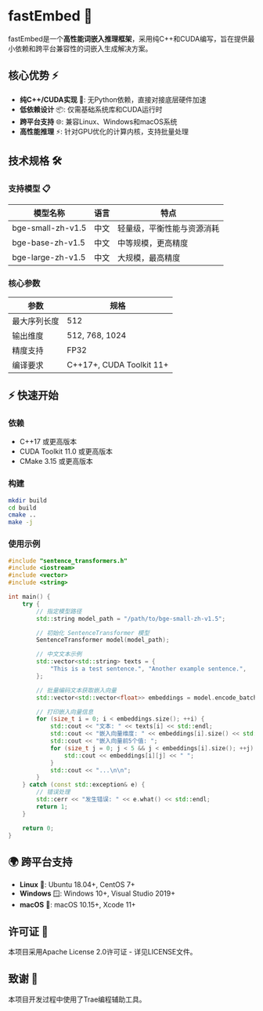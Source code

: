 
# fastEmbed 🚀

fastEmbed是一个**高性能词嵌入推理框架**，采用纯C++和CUDA编写，旨在提供最小依赖和跨平台兼容性的词嵌入生成解决方案。

## 核心优势 ⚡
- **纯C++/CUDA实现** 🔧: 无Python依赖，直接对接底层硬件加速
- **低依赖设计** 📦: 仅需基础系统库和CUDA运行时
- **跨平台支持** 🌐: 兼容Linux、Windows和macOS系统
- **高性能推理** ⚡: 针对GPU优化的计算内核，支持批量处理

## 技术规格 🛠️

### 支持模型 📋
| 模型名称 | 语言 | 特点 |
|----------|------|------|
| bge-small-zh-v1.5 | 中文 | 轻量级，平衡性能与资源消耗 |
| bge-base-zh-v1.5 | 中文 | 中等规模，更高精度 |
| bge-large-zh-v1.5 | 中文 | 大规模，最高精度 |

### 核心参数
| 参数                | 规格                  |
|---------------------|-----------------------|
| 最大序列长度        | 512                   |
| 输出维度            | 512, 768, 1024        |
| 精度支持            | FP32                  |
| 编译要求            | C++17+, CUDA Toolkit 11+ |

## ⚡ 快速开始

### 依赖

-   C++17 或更高版本
-   CUDA Toolkit 11.0 或更高版本
-   CMake 3.15 或更高版本

### 构建

```bash
mkdir build
cd build
cmake ..
make -j
```

### 使用示例

```cpp
#include "sentence_transformers.h"
#include <iostream>
#include <vector>
#include <string>

int main() {
    try {
        // 指定模型路径
        std::string model_path = "/path/to/bge-small-zh-v1.5";

        // 初始化 SentenceTransformer 模型
        SentenceTransformer model(model_path);

        // 中文文本示例
        std::vector<std::string> texts = {
            "This is a test sentence.", "Another example sentence.",
        };

        // 批量编码文本获取嵌入向量
        std::vector<std::vector<float>> embeddings = model.encode_batch(texts);

        // 打印嵌入向量信息
        for (size_t i = 0; i < embeddings.size(); ++i) {
            std::cout << "文本: " << texts[i] << std::endl;
            std::cout << "嵌入向量维度: " << embeddings[i].size() << std::endl;
            std::cout << "嵌入向量前5个值: ";
            for (size_t j = 0; j < 5 && j < embeddings[i].size(); ++j) {
                std::cout << embeddings[i][j] << " ";
            }
            std::cout << "...\n\n";
        }
    } catch (const std::exception& e) {
        // 错误处理
        std::cerr << "发生错误: " << e.what() << std::endl;
        return 1;
    }

    return 0;
}
```

## 🌍 跨平台支持
- **Linux** 🐧: Ubuntu 18.04+, CentOS 7+
- **Windows** 🪟: Windows 10+, Visual Studio 2019+
- **macOS** 🍎: macOS 10.15+, Xcode 11+

## 许可证 📄
本项目采用Apache License 2.0许可证 - 详见LICENSE文件。

## 致谢 🙏
本项目开发过程中使用了Trae编程辅助工具。